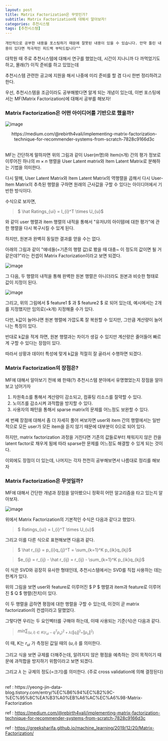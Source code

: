 ```yaml
---
layout: post
title: Matrix Factorization은 무엇인가?
subtitle: Matrix Factorization에 대해서 알아보자!
categories: 추천시스템
tags: [추천시스템]
---
```


`개인적으로 공부한 내용을 포스팅하기 때문에 잘못된 내용이 있을 수 있습니다. 만약 틀린 내용이 있다면 적극적인 피드백 부탁드립니다^^`

대학원 때 주로 추천시스템에 대해서 연구를 했었는데, 시간이 지나니까 다 까먹었기도 하고, 몰래(?) 이직 준비를 하고 있었는데

추천시스템 관련한 공고에 지원을 해서 나중에 미리 준비를 할 겸 다시 한번 정리하려고 한다.

우선, 추천시스템을 조금이라도 공부해봤다면 알게 되는 개념이 있는데, 이번 포스팅에서는 MF(Matrix Factorization)에 대해서 공부를 해보자!


### Matrix Factorization은 어떤 아이디어를 기반으로 했을까?

![image](https://github.com/daetamong/daetamong.github.io/assets/111731468/84772dd5-7707-44f6-92fb-ad9441c1d673)

<center>https://medium.com/@rebirth4vali/implementing-matrix-factorization-technique-for-recommender-systems-from-scratch-7828c9166d3c</center>

<br>

MF는 간단하게 말하자면 위의 그림과 같이 User(m명)와 Item(n개) 간의 평가 정보로 이루어진 하나의 $m \times n$ 행렬을 User Latent matrix와 Item Latent Matrix로 분해하는 기법을 의미한다.

다시 말해, User Latent Matrix와 Item Latent Matrix의 역행렬을 곱해서 다시 User-Item Matrix의 추측된 행렬을 구하면 원래의 근사값을 구할 수 있다는 아이디어에서 기반한 방식이다.

수식으로 보자면,

> $ \hat Ratings_{ui} = I_{i}^T \times U_{u}$

와 같이 user 행렬과 item 행렬의 내적을 통해서 "유저U의 아이템I에 대한 평가"에 관한 행렬을 다시 복구시킬 수 있게 된다.

하지만, 원본과 완벽히 동일한 결과를 얻을 수는 없다.

아래의 그림과 같이 "얘네들(=기존의 행렬 값)로 봤을 때 대충~ 이 정도의 값이면 될 거 같은데?"라는 컨셉이 Matrix Factorization이라고 보면 되겠다.

![image](https://github.com/daetamong/daetamong.github.io/assets/111731468/e5158757-4afd-4c51-8121-07b70169efb2)


그 다음, 두 행렬의 내적을 통해 완벽한 원본 행렬은 아니더라도 원본과 비슷한 형태로 값이 지정이 된다.

![image](https://github.com/daetamong/daetamong.github.io/assets/111731468/85d94a47-1a1e-4e87-bd73-dfcf4c0662de)


그리고, 위의 그림에서 $ feature1 $ 과 $ feature2 $ 로 되어 있는데, 예시에서는 2개를 지정했지만 임의로(=k개) 지정해줄 수가 있다.

다만, k값이 늘어나면 원본 행렬에 가깝도록 잘 복원할 수 있지만, 그만큼 계산량이 늘어나는 특징이 있다.

반대로 k값을 적게 하면, 원본 행렬과는 차이가 생길 수 있지만 계산량은 줄어들어 빠르게 구할 수 있다는 장점이 있다.

따라서 상황과 데이터 특성에 맞게 k값을 적절히 잘 골라서 수행하면 되겠다.


### Matrix Factorization의 장점은?

MF에 대해서 알아보기 전에 왜 한때(?) 추천시스템 분야에서 유명했었는지 장점을 알아보고 넘어가자

1. 차원축소를 통해서 계산량이 감소되고, 컴퓨팅 리소스를 절약할 수 있다.
2. 노이즈를 감소시켜 과적합을 방지할 수 있다.
3. 사용자의 패턴을 통해서 sparse matrix의 문제를 어느정도 보완할 수 있다.

세 번째 장점에 대해서 좀 더 자세히 풀어 써보자면 user와 item 간의 행렬에서는 일반적으로 모든 user가 모든 item을 듣지 않기 때문에 대부분이 0으로 되어 있다.

하지만, matrix factorization 과정을 거친다면 기존의 값들로부터 채워지지 않은 칸을 latent factor로 채우게 됨에 따라 sparse한 문제를 어느정도 해결할 수 있게 되는 것이다.

이외에도 장점이 더 있는데, 나머지는 각자 천천히 공부해보면서 나름대로 정리를 해보자


### Matrix Factorization은 무엇일까?
MF에 대해서 간단한 개념과 장점을 알아봤으니 정확히 어떤 알고리즘을 타고 있는지 알아보자.

![image](https://github.com/daetamong/daetamong.github.io/assets/111731468/2b2560fb-07ca-41cf-8ce6-456b0420546e)

위에서 Matrix Factorization의 기본적인 수식은 다음과 같다고 했었다.

> $ Ratings_{ui} = I_{i}^T \times U_{u}$

그리고 이를 다른 식으로 표현해보면 다음과 같다.

> $ \hat r_{ij} = p_{i}q_{j}^T = \sum_{k=1}^K p_{ik}q_{kj}$

> $e_{ij} = r_{ij} - \hat r_{ij} = r_{ij} - \sum_{k=1}^K p_{ik}q_{kj}$

이 식은 SVD와 굉장히 유사한 형태인데, 추천시스템에서는 SVD를 직접 사용하는 데는 한계가 있다.

위의 그림을 보면 user와 feature로 이루어진 $ P $ 행렬과 item과 feature로 이루어진 $ Q $ 행렬(전치)이 있다.

이 두 행렬을 곱하면 평점에 대한 행렬을 구할 수 있는데, 이것이 곧 matrix factorization의 컨셉이라고 말했었다.

그렇다면 우리는 두 요인벡터를 구해야 하는데, 이때 사용되는 기준(식)은 다음과 같다.

> $min \sum_{(u, i)\in K (r_{ui} - q^Tp_{u})^2 + \lambda(\Vert q_{i} \Vert^2 + \Vert p_{u} \Vert^2)}$

이 때, K는 $r_{ui}$ 가 측정된 값일 때의 $(u, i)$ 를 의미한다.

그리고 식을 보면 규제를 더해주는데, 알려지지 않은 평점을 예측하는 것이 목적이기 때문에 과적합을 방지하기 위함이라고 보면 되겠다.

그리고 $\lambda$ 는 규제의 정도(=크기)를 의미한다. (주로 cross validation에 의해 결정된다)


<br>
ref : https://yeong-jin-data-blog.tistory.com/entry/%EC%B6%94%EC%B2%9C-%EC%95%8C%EA%B3%A0%EB%A6%AC%EC%A6%98-Matrix-Factorization

ref : https://medium.com/@rebirth4vali/implementing-matrix-factorization-technique-for-recommender-systems-from-scratch-7828c9166d3c

ref : https://greeksharifa.github.io/machine_learning/2019/12/20/Matrix-Factorization/